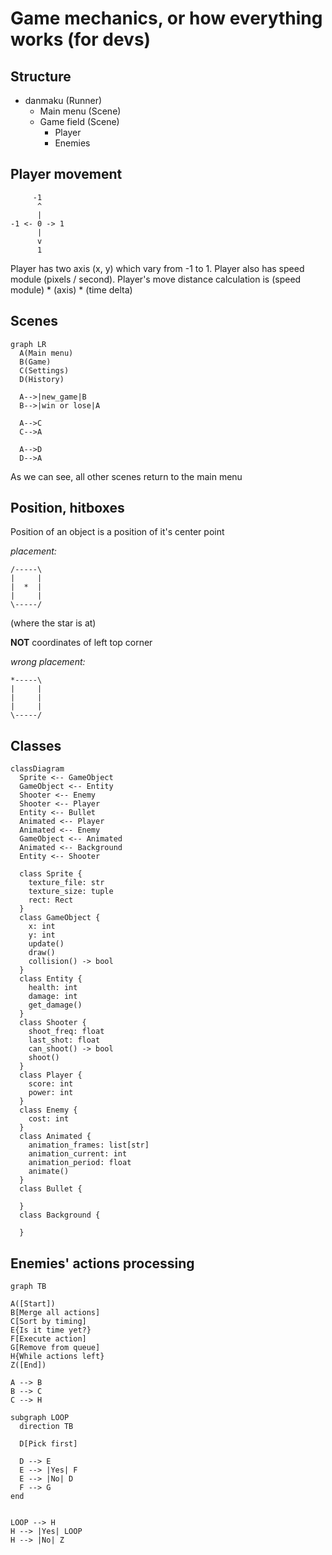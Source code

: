 # Game mechanics, or how everything works (for devs)

## Structure

- danmaku (Runner)
  - Main menu (Scene)
  - Game field (Scene)
    - Player
    - Enemies


## Player movement
```
     -1
      ^
      |
-1 <- 0 -> 1
      |
      v
      1
```
Player has two axis (x, y) which vary from -1 to 1.
Player also has speed module (pixels / second).
Player's move distance calculation is (speed module) * (axis) * (time delta)


## Scenes

```mermaid
graph LR
  A(Main menu)
  B(Game)
  C(Settings)
  D(History)

  A-->|new_game|B
  B-->|win or lose|A

  A-->C
  C-->A

  A-->D
  D-->A
```

As we can see, all other scenes return to the main menu



## Position, hitboxes


Position of an object is a position of it's center point

*placement:*
```
/-----\
|     |
|  *  |
|     |
\-----/
```
(where the star is at)

**NOT** coordinates of left top corner

*wrong placement:*
```
*-----\
|     |
|     |
|     |
\-----/
```

## Classes

```mermaid
classDiagram
  Sprite <-- GameObject
  GameObject <-- Entity
  Shooter <-- Enemy
  Shooter <-- Player
  Entity <-- Bullet
  Animated <-- Player
  Animated <-- Enemy
  GameObject <-- Animated
  Animated <-- Background
  Entity <-- Shooter

  class Sprite {
    texture_file: str
    texture_size: tuple
    rect: Rect
  }
  class GameObject {
    x: int
    y: int
    update()
    draw()
    collision() -> bool
  }
  class Entity {
    health: int
    damage: int
    get_damage()
  }
  class Shooter {
    shoot_freq: float
    last_shot: float
    can_shoot() -> bool
    shoot()
  }
  class Player {
    score: int
    power: int
  }
  class Enemy {
    cost: int
  }
  class Animated {
    animation_frames: list[str]
    animation_current: int
    animation_period: float
    animate()
  }
  class Bullet {
    
  }
  class Background {

  }
```


## Enemies' actions processing
```mermaid
graph TB

A([Start])
B[Merge all actions]
C[Sort by timing]
E{Is it time yet?}
F[Execute action]
G[Remove from queue]
H{While actions left}
Z([End])

A --> B
B --> C
C --> H

subgraph LOOP
  direction TB

  D[Pick first]

  D --> E
  E --> |Yes| F
  E --> |No| D
  F --> G
end


LOOP --> H
H --> |Yes| LOOP
H --> |No| Z

```